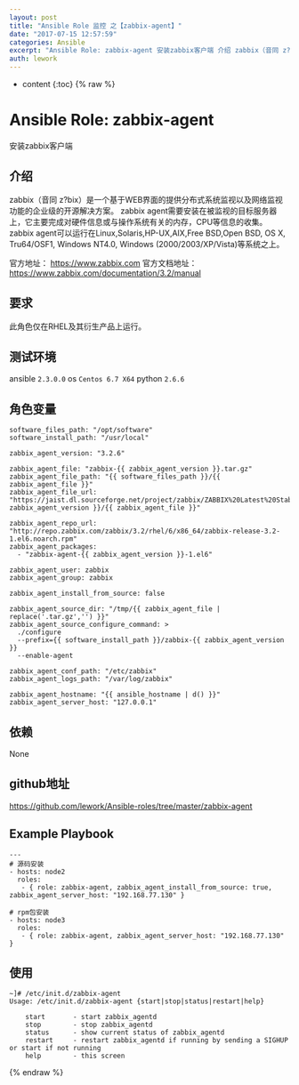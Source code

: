 ```yaml
---
layout: post
title: "Ansible Role 监控 之【zabbix-agent】"
date: "2017-07-15 12:57:59"
categories: Ansible
excerpt: "Ansible Role: zabbix-agent 安装zabbix客户端 介绍 zabbix（音同 z?bix）是一个基于WEB界面的提供分..."
auth: lework
---
```

* content
{:toc}
{% raw %}

# Ansible Role: zabbix-agent

安装zabbix客户端

## 介绍
zabbix（音同 z?bix）是一个基于WEB界面的提供分布式系统监视以及网络监视功能的企业级的开源解决方案。
zabbix agent需要安装在被监视的目标服务器上，它主要完成对硬件信息或与操作系统有关的内存，CPU等信息的收集。zabbix agent可以运行在Linux,Solaris,HP-UX,AIX,Free BSD,Open BSD, OS X, Tru64/OSF1, Windows NT4.0, Windows (2000/2003/XP/Vista)等系统之上。

官方地址： https://www.zabbix.com
官方文档地址：https://www.zabbix.com/documentation/3.2/manual

## 要求

此角色仅在RHEL及其衍生产品上运行。

## 测试环境

ansible `2.3.0.0`
os `Centos 6.7 X64`
python `2.6.6`

## 角色变量
	software_files_path: "/opt/software"
	software_install_path: "/usr/local"

	zabbix_agent_version: "3.2.6"

	zabbix_agent_file: "zabbix-{{ zabbix_agent_version }}.tar.gz"
	zabbix_agent_file_path: "{{ software_files_path }}/{{ zabbix_agent_file }}"
	zabbix_agent_file_url: "https://jaist.dl.sourceforge.net/project/zabbix/ZABBIX%20Latest%20Stable/{{ zabbix_agent_version }}/{{ zabbix_agent_file }}"

	zabbix_agent_repo_url: "http://repo.zabbix.com/zabbix/3.2/rhel/6/x86_64/zabbix-release-3.2-1.el6.noarch.rpm"
	zabbix_agent_packages:
	  - "zabbix-agent-{{ zabbix_agent_version }}-1.el6"

	zabbix_agent_user: zabbix
	zabbix_agent_group: zabbix

	zabbix_agent_install_from_source: false

	zabbix_agent_source_dir: "/tmp/{{ zabbix_agent_file | replace('.tar.gz','') }}"
	zabbix_agent_source_configure_command: >
	  ./configure
	  --prefix={{ software_install_path }}/zabbix-{{ zabbix_agent_version }}
	  --enable-agent

	zabbix_agent_conf_path: "/etc/zabbix" 
	zabbix_agent_logs_path: "/var/log/zabbix"

	zabbix_agent_hostname: "{{ ansible_hostname | d() }}"
	zabbix_agent_server_host: "127.0.0.1"

## 依赖

None

## github地址
https://github.com/lework/Ansible-roles/tree/master/zabbix-agent

## Example Playbook
	---
	# 源码安装
	- hosts: node2
	  roles:
	   - { role: zabbix-agent, zabbix_agent_install_from_source: true, zabbix_agent_server_host: "192.168.77.130" }
	   
	# rpm包安装
    - hosts: node3
	  roles:
	   - { role: zabbix-agent, zabbix_agent_server_host: "192.168.77.130" }


## 使用

```
~]# /etc/init.d/zabbix-agent 
Usage: /etc/init.d/zabbix-agent {start|stop|status|restart|help}

	start		- start zabbix_agentd
	stop		- stop zabbix_agentd
	status		- show current status of zabbix_agentd
	restart		- restart zabbix_agentd if running by sending a SIGHUP or start if not running
	help		- this screen
```
{% endraw %}

